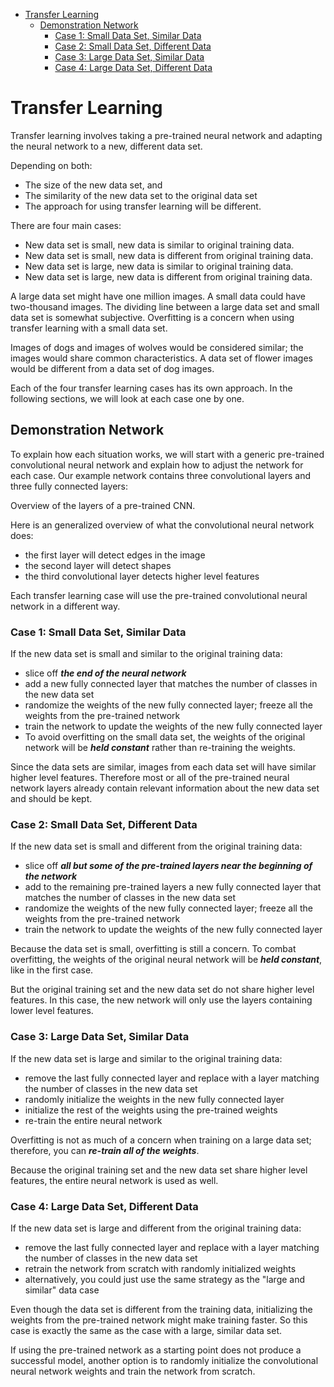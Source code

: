 <!-- TOC -->

- [Transfer Learning](#transfer-learning)
    - [Demonstration Network](#demonstration-network)
        - [Case 1: Small Data Set, Similar Data](#case-1-small-data-set-similar-data)
        - [Case 2: Small Data Set, Different Data](#case-2-small-data-set-different-data)
        - [Case 3: Large Data Set, Similar Data](#case-3-large-data-set-similar-data)
        - [Case 4: Large Data Set, Different Data](#case-4-large-data-set-different-data)

<!-- /TOC -->

# Transfer Learning
Transfer learning involves taking a pre-trained neural network and adapting the neural network to a new, different data set.

Depending on both:

- The size of the new data set, and
- The similarity of the new data set to the original data set
- The approach for using transfer learning will be different. 

There are four main cases:

- New data set is small, new data is similar to original training data.
- New data set is small, new data is different from original training data.
- New data set is large, new data is similar to original training data.
- New data set is large, new data is different from original training data.

A large data set might have one million images. A small data could have two-thousand images. The dividing line between a large data set and small data set is somewhat subjective. Overfitting is a concern when using transfer learning with a small data set.

Images of dogs and images of wolves would be considered similar; the images would share common characteristics. A data set of flower images would be different from a data set of dog images.

Each of the four transfer learning cases has its own approach. In the following sections, we will look at each case one by one.


## Demonstration Network

To explain how each situation works, we will start with a generic pre-trained convolutional neural network and explain how to adjust the network for each case. Our example network contains three convolutional layers and three fully connected layers:


Overview of the layers of a pre-trained CNN.

Here is an generalized overview of what the convolutional neural network does:

- the first layer will detect edges in the image
- the second layer will detect shapes
- the third convolutional layer detects higher level features

Each transfer learning case will use the pre-trained convolutional neural network in a different way.

### Case 1: Small Data Set, Similar Data

If the new data set is small and similar to the original training data:

- slice off ___the end of the neural network___
- add a new fully connected layer that matches the number of classes in the new data set
- randomize the weights of the new fully connected layer; freeze all the weights from the pre-trained network
- train the network to update the weights of the new fully connected layer
- To avoid overfitting on the small data set, the weights of the original network will be ___held constant___ rather than re-training the weights.

Since the data sets are similar, images from each data set will have similar higher level features. Therefore most or all of the pre-trained neural network layers already contain relevant information about the new data set and should be kept.


### Case 2: Small Data Set, Different Data

If the new data set is small and different from the original training data:

- slice off ___all but some of the pre-trained layers near the beginning of the network___
- add to the remaining pre-trained layers a new fully connected layer that matches the number of classes in the new data set
- randomize the weights of the new fully connected layer; freeze all the weights from the pre-trained network
- train the network to update the weights of the new fully connected layer

Because the data set is small, overfitting is still a concern. To combat overfitting, the weights of the original neural network will be ___held constant___, like in the first case.

But the original training set and the new data set do not share higher level features. In this case, the new network will only use the layers containing lower level features.

### Case 3: Large Data Set, Similar Data

If the new data set is large and similar to the original training data:

- remove the last fully connected layer and replace with a layer matching the number of classes in the new data set
- randomly initialize the weights in the new fully connected layer
- initialize the rest of the weights using the pre-trained weights
- re-train the entire neural network

Overfitting is not as much of a concern when training on a large data set; therefore, you can ___re-train all of the weights___.

Because the original training set and the new data set share higher level features, the entire neural network is used as well.

### Case 4: Large Data Set, Different Data

If the new data set is large and different from the original training data:

- remove the last fully connected layer and replace with a layer matching the number of classes in the new data set
- retrain the network from scratch with randomly initialized weights
- alternatively, you could just use the same strategy as the "large and similar" data case

Even though the data set is different from the training data, initializing the weights from the pre-trained network might make training faster. So this case is exactly the same as the case with a large, similar data set.

If using the pre-trained network as a starting point does not produce a successful model, another option is to randomly initialize the convolutional neural network weights and train the network from scratch.
